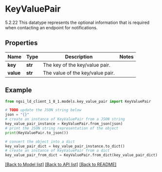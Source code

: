# KeyValuePair

5.2.22 This datatype represents the optional information that is required when contacting an endpoint for notifications. 

## Properties

Name | Type | Description | Notes
------------ | ------------- | ------------- | -------------
**key** | **str** | The key of the key/value pair.  | 
**value** | **str** | The value of the key/value pair.  | 

## Example

```python
from ngsi_ld_client_1_8_1.models.key_value_pair import KeyValuePair

# TODO update the JSON string below
json = "{}"
# create an instance of KeyValuePair from a JSON string
key_value_pair_instance = KeyValuePair.from_json(json)
# print the JSON string representation of the object
print(KeyValuePair.to_json())

# convert the object into a dict
key_value_pair_dict = key_value_pair_instance.to_dict()
# create an instance of KeyValuePair from a dict
key_value_pair_from_dict = KeyValuePair.from_dict(key_value_pair_dict)
```
[[Back to Model list]](../README.md#documentation-for-models) [[Back to API list]](../README.md#documentation-for-api-endpoints) [[Back to README]](../README.md)


